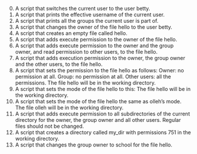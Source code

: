 0. A script that switches the current user to the user betty.
1. A script that prints the effective username of the current user.
2. A script that prints all the groups the current user is part of.
3. A script that changes the owner of the file hello to the user betty.
4. A script that creates an empty file called hello.
5. A script that adds execute permission to the owner of the file hello.
6. A script that adds execute permission to the owner and the group owner, and read permission to other users, to the file hello.
7. A script that adds execution permission to the owner, the group owner and the other users, to the file hello.
8. A script that sets the permission to the file hello as follows: Owner: no permission at all. Group: no permission at all. Other users: all the permissions. The file hello will be in the working directory.
9. A script that sets the mode of the file hello to this: The file hello will be in the working directory.
10. A script that sets the mode of the file hello the same as olleh’s mode. The file olleh will be in the working directory.
11. A script that adds execute permission to all subdirectories of the current directory for the owner, the group owner and all other users. Regular files should not be changed.
12. A script that creates a directory called my_dir with permissions 751 in the working directory.
13. A script that changes the group owner to school for the file hello.